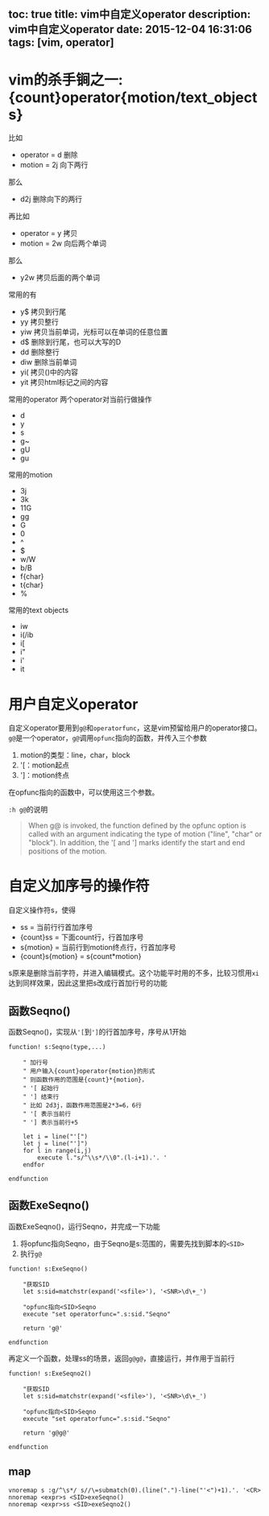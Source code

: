 toc: true
title: vim中自定义operator
description: vim中自定义operator
date: 2015-12-04 16:31:06
tags: [vim, operator]
---
# vim的杀手锏之一: {count}operator{motion/text_objects}
比如
 
+ operator = d 删除
+ motion = 2j 向下两行
 
那么
 
+ d2j 删除向下的两行
 
再比如
 
+ operator = y 拷贝
+ motion = 2w 向后两个单词
 
那么
 
+ y2w 拷贝后面的两个单词
 
常用的有
 
+ y$ 拷贝到行尾
+ yy 拷贝整行
+ yiw 拷贝当前单词，光标可以在单词的任意位置
+ d$ 删除到行尾，也可以大写的D
+ dd 删除整行
+ diw 删除当前单词
+ yi( 拷贝()中的内容
+ yit 拷贝html标记之间的内容
 
常用的operator
两个operator对当前行做操作
 
+ d
+ y
+ s
+ g~
+ gU
+ gu
 
常用的motion
 
+ 3j
+ 3k
+ 11G
+ gg
+ G
+ 0
+ ^
+ $
+ w/W
+ b/B
+ f{char}
+ t{char}
+ %
 
常用的text objects
 
+ iw
+ i(/ib
+ i[
+ i"
+ i'
+ it
 
# 用户自定义operator
 
自定义operator要用到`g@`和`operatorfunc`，这是vim预留给用户的operator接口。
`g@`是一个operator，`g@`调用`opfunc`指向的函数，并传入三个参数
 
1. motion的类型：line，char，block
2. '[：motion起点
3. ']：motion终点
 
在opfunc指向的函数中，可以使用这三个参数。
 
`:h g@`的说明
 
> When g@ is invoked, the function defined by the opfunc option is called with
an argument indicating the type of motion ("line", "char" or "block"). In
addition, the '[ and '] marks identify the start and end positions of the
motion.
 
# 自定义加序号的操作符
 
自定义操作符s，使得
 
+ ss = 当前行行首加序号
+ {count}ss = 下面count行，行首加序号
+ s{motion} = 当前行到motion终点行，行首加序号
+ {count}s{motion} = s{count*motion}
 
s原来是删除当前字符，并进入编辑模式。这个功能平时用的不多，比较习惯用`xi`达到同样效果，因此这里把s改成行首加行号的功能
 
## 函数Seqno()
 
函数Seqno()，实现从`'[`到`']`的行首加序号，序号从1开始
 
```vim
function! s:Seqno(type,...)
 
    " 加行号
    " 用户输入{count}operator{motion}的形式
    " 则函数作用的范围是{count}*{motion}，
    " '[ 起始行
    " '] 结束行
    " 比如 2d3j，函数作用范围是2*3=6，6行
    " '[ 表示当前行
    " '] 表示当前行+5
 
    let i = line("'[")
    let j = line("']")
    for l in range(i,j)
        execute l."s/^\\s*/\\0".(l-i+1).'. '
    endfor
 
endfunction
```
 
## 函数ExeSeqno()
 
函数ExeSeqno()，运行Seqno，并完成一下功能
 
1. 将opfunc指向Seqno，由于Seqno是s:范围的，需要先找到脚本的`<SID>`
2. 执行`g@`
 
```vim
function! s:ExeSeqno()
 
    "获取SID
    let s:sid=matchstr(expand('<sfile>'), '<SNR>\d\+_')
 
    "opfunc指向<SID>Seqno
    execute "set operatorfunc=".s:sid."Seqno"
 
    return 'g@'
 
endfunction
```
 
再定义一个函数，处理ss的场景，返回`g@g@`，直接运行，并作用于当前行
 
```vim
function! s:ExeSeqno2()
 
    "获取SID
    let s:sid=matchstr(expand('<sfile>'), '<SNR>\d\+_')
 
    "opfunc指向<SID>Seqno
    execute "set operatorfunc=".s:sid."Seqno"
 
    return 'g@g@'
 
endfunction
```
 
## map
 
```vim
vnoremap s :g/^\s*/ s//\=submatch(0).(line(".")-line("'<")+1).'. '<CR>
nnoremap <expr>s <SID>exeSeqno()
nnoremap <expr>ss <SID>exeSeqno2()
```
